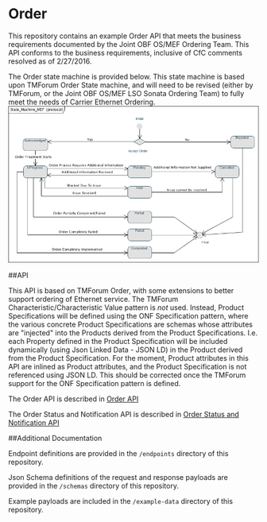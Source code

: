 # Order

This repository contains an example Order API that meets the business requirements documented by the Joint OBF OS/MEF Ordering Team.
This API conforms to the business requirements, inclusive of CfC comments resolved as of 2/27/2016.

The Order state machine is provided below. This state machine is based upon TMForum Order State machine, and will need to be revised (either by TMForum, or the Joint OBF OS/MEF LSO Sonata Ordering Team) to fully meet the needs of Carrier Ethernet Ordering.
![Order State Machine](MEF_OrderStateDiagram.png)

##API

This API is based on TMForum Order, with some extensions to better support ordering of Ethernet service. The TMForum Characteristic/Characteristic Value pattern is *not* used. Instead, Product Specifications will be defined using the ONF Specification pattern, where the various concrete Product Specifications are schemas whose attributes are "injected" into the Products derived from the Product Specifications. I.e. each Property defined in the Product Specification will be included dynamically (using Json Linked Data - JSON LD) in the Product derived from the Product Specification. For the moment, Product attributes in this API are inlined as Product attributes, and the Product Specification is not referenced using JSON LD. This should be corrected once the TMForum support for the ONF Specification pattern is defined.

The Order API is described in [Order API](order-api.md)

The Order Status and Notification API is described in [Order Status and Notification API](order-status-and-notification-api.md)


##Additional Documentation

Endpoint definitions are provided in the `/endpoints` directory of this repository.

Json Schema definitions of the request and response payloads are provided in the `/schemas` directory of this repository.

Example payloads are included in the `/example-data` directory of this repository.
